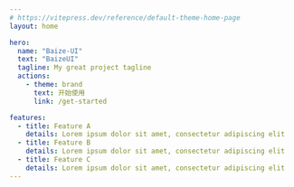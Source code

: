 ```yaml
---
# https://vitepress.dev/reference/default-theme-home-page
layout: home

hero:
  name: "Baize-UI"
  text: "BaizeUI"
  tagline: My great project tagline
  actions:
    - theme: brand
      text: 开始使用
      link: /get-started

features:
  - title: Feature A
    details: Lorem ipsum dolor sit amet, consectetur adipiscing elit
  - title: Feature B
    details: Lorem ipsum dolor sit amet, consectetur adipiscing elit
  - title: Feature C
    details: Lorem ipsum dolor sit amet, consectetur adipiscing elit
---
```


